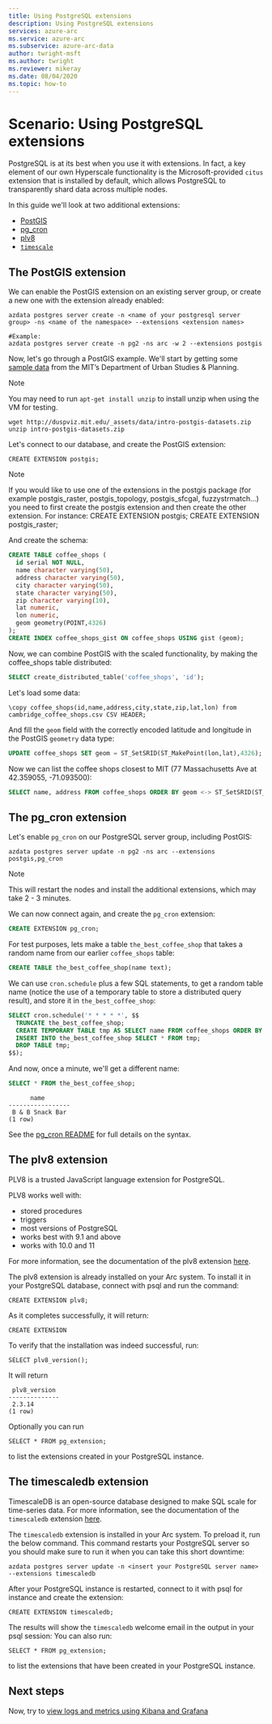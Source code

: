 ```yaml
---
title: Using PostgreSQL extensions
description: Using PostgreSQL extensions
services: azure-arc
ms.service: azure-arc
ms.subservice: azure-arc-data
author: twright-msft
ms.author: twright
ms.reviewer: mikeray
ms.date: 08/04/2020
ms.topic: how-to
---
```


# Scenario: Using PostgreSQL extensions

PostgreSQL is at its best when you use it with extensions. In fact, a key element of our own Hyperscale functionality is the Microsoft-provided `citus` extension that is installed by default, which allows PostgreSQL to transparently shard data across multiple nodes.

In this guide we'll look at two additional extensions:

- [PostGIS](https://postgis.net/)
- [pg_cron](https://github.com/citusdata/pg_cron)
- [plv8](https://plv8.github.io/#plv8)
- [`timescale`](https://github.com/timescale/timescaledb)

## The PostGIS extension

We can enable the PostGIS extension on an existing server group, or create a new one with the extension already enabled:

```console
azdata postgres server create -n <name of your postgresql server group> -ns <name of the namespace> --extensions <extension names>

#Example:
azdata postgres server create -n pg2 -ns arc -w 2 --extensions postgis
```

Now, let's go through a PostGIS example. We'll start by getting some [sample data](http://duspviz.mit.edu/tutorials/intro-postgis/) from the MIT’s Department of Urban Studies & Planning. 

> [!NOTE]
> You may need to run `apt-get install unzip` to install unzip when using the VM for testing.

```console
wget http://duspviz.mit.edu/_assets/data/intro-postgis-datasets.zip
unzip intro-postgis-datasets.zip
```

Let's connect to our database, and create the PostGIS extension:

```console
CREATE EXTENSION postgis;
```

> [!NOTE]
> If you would like to use one of the extensions in the postgis package (for example postgis_raster, postgis_topology, postgis_sfcgal, fuzzystrmatch...) you need to first create the postgis extension and then create the other extension. For instance: CREATE EXTENSION postgis; CREATE EXTENSION postgis_raster;

And create the schema:

```sql
CREATE TABLE coffee_shops (
  id serial NOT NULL,
  name character varying(50),
  address character varying(50),
  city character varying(50),
  state character varying(50),
  zip character varying(10),
  lat numeric,
  lon numeric,
  geom geometry(POINT,4326)
);
CREATE INDEX coffee_shops_gist ON coffee_shops USING gist (geom);
```

Now, we can combine PostGIS with the scaled functionality, by making the coffee_shops table distributed:

```sql
SELECT create_distributed_table('coffee_shops', 'id');
```

Let's load some data:

```console
\copy coffee_shops(id,name,address,city,state,zip,lat,lon) from cambridge_coffee_shops.csv CSV HEADER;
```

And fill the `geom` field with the correctly encoded latitude and longitude in the PostGIS `geometry` data type:

```sql
UPDATE coffee_shops SET geom = ST_SetSRID(ST_MakePoint(lon,lat),4326);
```

Now we can list the coffee shops closest to MIT (77 Massachusetts Ave at 42.359055, -71.093500):

```sql
SELECT name, address FROM coffee_shops ORDER BY geom <-> ST_SetSRID(ST_MakePoint(-71.093500,42.359055),4326);
```

## The pg_cron extension

Let's enable `pg_cron` on our PostgreSQL server group, including PostGIS:

```console
azdata postgres server update -n pg2 -ns arc --extensions postgis,pg_cron
```

> [!NOTE]
> This will restart the nodes and install the additional extensions, which may take 2 - 3 minutes.

We can now connect again, and create the `pg_cron` extension:

```sql
CREATE EXTENSION pg_cron;
```

For test purposes, lets make a table `the_best_coffee_shop` that takes a random name from our earlier `coffee_shops` table:

```sql
CREATE TABLE the_best_coffee_shop(name text);
```

We can use `cron.schedule` plus a few SQL statements, to get a random table name (notice the use of a temporary table to store a distributed query result), and store it in `the_best_coffee_shop`:

```sql
SELECT cron.schedule('* * * * *', $$
  TRUNCATE the_best_coffee_shop;
  CREATE TEMPORARY TABLE tmp AS SELECT name FROM coffee_shops ORDER BY random() LIMIT 1;
  INSERT INTO the_best_coffee_shop SELECT * FROM tmp;
  DROP TABLE tmp;
$$);
```

And now, once a minute, we'll get a different name:

```sql
SELECT * FROM the_best_coffee_shop;
```

```console
      name
-----------------
 B & B Snack Bar
(1 row)
```

See the [pg_cron README](https://github.com/citusdata/pg_cron) for full details on the syntax.

## The plv8 extension

PLV8 is a trusted JavaScript language extension for PostgreSQL. 

PLV8 works well with:
+ stored procedures
+ triggers
+ most versions of PostgreSQL
+ works best with 9.1 and above
+ works with 10.0 and 11

For more information, see the documentation of the plv8 extension [here](https://plv8.github.io/#plv8).

The plv8 extension is already installed on your Arc system. To install it in your PostgreSQL database, connect with psql and run the command:

```console
CREATE EXTENSION plv8;
```

As it completes successfully, it will return:

```console
CREATE EXTENSION
```

To verify that the installation was indeed successful, run:

```console
SELECT plv8_version();
```

It will return

```console
 plv8_version
--------------
 2.3.14
(1 row)
```

Optionally you can run

```console
SELECT * FROM pg_extension;
```

to list the extensions created in your PostgreSQL instance.

## The timescaledb extension

TimescaleDB is an open-source database designed to make SQL scale for time-series data. For more information, see the documentation of the `timescaledb` extension [here](https://github.com/timescale/`timescaledb`).

The `timescaledb` extension is installed in your Arc system. To preload it, run the below command. This command restarts your PostgreSQL server so you should make sure to run it when you can take this short downtime:

```console
azdata postgres server update -n <insert your PostgreSQL server name> --extensions timescaledb
```

After your PostgreSQL instance is restarted, connect to it with psql for instance and create the extension:

```console
CREATE EXTENSION timescaledb;
```

The results will show the `timescaledb` welcome email in the output in your psql session:
You can also run:

```console
SELECT * FROM pg_extension;
```

to list the extensions that have been created in your PostgreSQL instance.

## Next steps

Now, try to [view logs and metrics using Kibana and Grafana](monitor-grafana-kibana.md)
